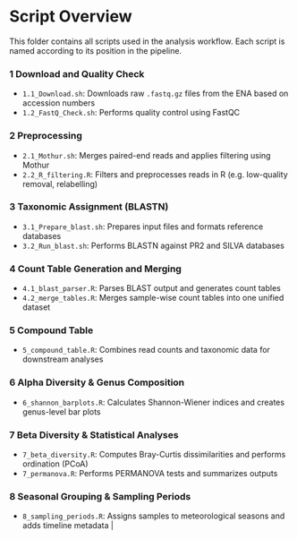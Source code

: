 # Script Overview

This folder contains all scripts used in the analysis workflow. Each script is named according to its position in the pipeline.

### 1 Download and Quality Check
- `1.1_Download.sh`: Downloads raw `.fastq.gz` files from the ENA based on accession numbers
- `1.2_FastQ_Check.sh`: Performs quality control using FastQC

### 2 Preprocessing
- `2.1_Mothur.sh`: Merges paired-end reads and applies filtering using Mothur
- `2.2_R_filtering.R`: Filters and preprocesses reads in R (e.g. low-quality removal, relabelling)

### 3 Taxonomic Assignment (BLASTN)
- `3.1_Prepare_blast.sh`: Prepares input files and formats reference databases
- `3.2_Run_blast.sh`: Performs BLASTN against PR2 and SILVA databases

### 4 Count Table Generation and Merging
- `4.1_blast_parser.R`: Parses BLAST output and generates count tables
- `4.2_merge_tables.R`: Merges sample-wise count tables into one unified dataset

### 5 Compound Table
- `5_compound_table.R`: Combines read counts and taxonomic data for downstream analyses

### 6 Alpha Diversity & Genus Composition
- `6_shannon_barplots.R`: Calculates Shannon-Wiener indices and creates genus-level bar plots

### 7 Beta Diversity & Statistical Analyses
- `7_beta_diversity.R`: Computes Bray-Curtis dissimilarities and performs ordination (PCoA)
- `7_permanova.R`: Performs PERMANOVA tests and summarizes outputs

### 8 Seasonal Grouping & Sampling Periods
- `8_sampling_periods.R`: Assigns samples to meteorological seasons and adds timeline metadata                          |
